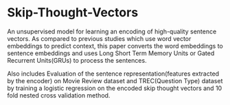 # Skip-Thought-Vectors
An unsupervised model for learning an encoding of high-quality sentence vectors. As compared to previous studies
which use word vector embeddings to predict context, this paper converts the word embeddings to sentence embeddings
and uses Long Short Term Memory Units or Gated Recurrent Units(GRUs) to process the sentences.

Also includes Evaluation of the sentence representation(features extracted by the encoder) on Movie Review dataset and
TREC(Question Type) dataset by training a logistic regression on the encoded skip thought vectors and 10
fold nested cross validation method.

